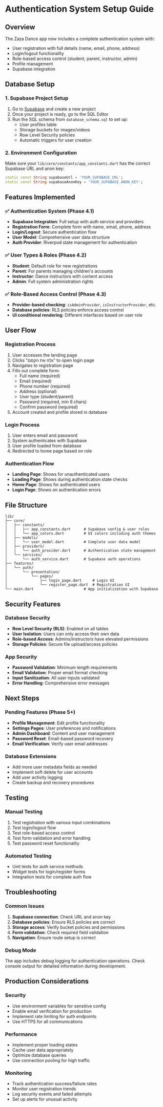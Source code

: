 # Authentication System Setup Guide

## Overview
The Zaza Dance app now includes a complete authentication system with:
- User registration with full details (name, email, phone, address)
- Login/logout functionality  
- Role-based access control (student, parent, instructor, admin)
- Profile management
- Supabase integration

## Database Setup

### 1. Supabase Project Setup
1. Go to [Supabase](https://supabase.com) and create a new project
2. Once your project is ready, go to the SQL Editor
3. Run the SQL schema from `database_schema.sql` to set up:
   - User profiles table
   - Storage buckets for images/videos
   - Row Level Security policies
   - Automatic triggers for user creation

### 2. Environment Configuration
Make sure your `lib/core/constants/app_constants.dart` has the correct Supabase URL and anon key:

```dart
static const String supabaseUrl = 'YOUR_SUPABASE_URL';
static const String supabaseAnonKey = 'YOUR_SUPABASE_ANON_KEY';
```

## Features Implemented

### ✅ Authentication System (Phase 4.1)
- **Supabase Integration**: Full setup with auth service and providers
- **Registration Form**: Complete form with name, email, phone, address
- **Login/Logout**: Secure authentication flow
- **User Model**: Comprehensive user data structure
- **Auth Provider**: Riverpod state management for authentication

### ✅ User Types & Roles (Phase 4.2)
- **Student**: Default role for new registrations
- **Parent**: For parents managing children's accounts
- **Instructor**: Dance instructors with content access
- **Admin**: Full system administration rights

### ✅ Role-Based Access Control (Phase 4.3)
- **Provider-based checking**: `isAdminProvider`, `isInstructorProvider`, etc.
- **Database policies**: RLS policies enforce access control
- **UI conditional rendering**: Different interfaces based on user role

## User Flow

### Registration Process
1. User accesses the landing page
2. Clicks "גלה את הקסם" to open login page
3. Navigates to registration page
4. Fills out complete form:
   - Full name (required)
   - Email (required)
   - Phone number (required)
   - Address (optional)
   - User type (student/parent)
   - Password (required, min 6 chars)
   - Confirm password (required)
5. Account created and profile stored in database

### Login Process
1. User enters email and password
2. System authenticates with Supabase
3. User profile loaded from database
4. Redirected to home page based on role

### Authentication Flow
- **Landing Page**: Shows for unauthenticated users
- **Loading Page**: Shows during authentication state checks
- **Home Page**: Shows for authenticated users
- **Login Page**: Shows on authentication errors

## File Structure

```
lib/
├── core/
│   ├── constants/
│   │   ├── app_constants.dart      # Supabase config & user roles
│   │   └── app_colors.dart         # UI colors including auth themes
│   ├── models/
│   │   └── user_model.dart         # Complete user data model
│   ├── providers/
│   │   └── auth_provider.dart      # Authentication state management
│   └── services/
│       └── auth_service.dart       # Supabase auth operations
├── features/
│   └── auth/
│       └── presentation/
│           └── pages/
│               ├── login_page.dart     # Login UI
│               └── register_page.dart  # Registration UI
└── main.dart                       # App initialization with Supabase
```

## Security Features

### Database Security
- **Row Level Security (RLS)**: Enabled on all tables
- **User Isolation**: Users can only access their own data
- **Role-based Access**: Admins/instructors have elevated permissions
- **Storage Policies**: Secure file upload/access policies

### App Security
- **Password Validation**: Minimum length requirements
- **Email Validation**: Proper email format checking
- **Input Sanitization**: All user inputs validated
- **Error Handling**: Comprehensive error messages

## Next Steps

### Pending Features (Phase 5+)
- **Profile Management**: Edit profile functionality
- **Settings Pages**: User preferences and notifications
- **Admin Dashboard**: Content and user management
- **Password Reset**: Email-based password recovery
- **Email Verification**: Verify user email addresses

### Database Extensions
- Add more user metadata fields as needed
- Implement soft delete for user accounts
- Add user activity logging
- Create backup and recovery procedures

## Testing

### Manual Testing
1. Test registration with various input combinations
2. Test login/logout flow
3. Test role-based access control
4. Test form validation and error handling
5. Test password reset functionality

### Automated Testing
- Unit tests for auth service methods
- Widget tests for login/register forms
- Integration tests for complete auth flow

## Troubleshooting

### Common Issues
1. **Supabase connection**: Check URL and anon key
2. **Database policies**: Ensure RLS policies are correct
3. **Storage access**: Verify bucket policies and permissions
4. **Form validation**: Check required field validation
5. **Navigation**: Ensure route setup is correct

### Debug Mode
The app includes debug logging for authentication operations. Check console output for detailed information during development.

## Production Considerations

### Security
- Use environment variables for sensitive config
- Enable email verification for production
- Implement rate limiting for auth endpoints
- Use HTTPS for all communications

### Performance
- Implement proper loading states
- Cache user data appropriately
- Optimize database queries
- Use connection pooling for high traffic

### Monitoring
- Track authentication success/failure rates
- Monitor user registration trends
- Log security events and failed attempts
- Set up alerts for unusual activity